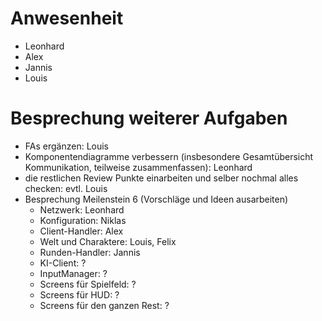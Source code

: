 # Anwesenheit
- Leonhard
- Alex
- Jannis
- Louis

# Besprechung weiterer Aufgaben
- FAs ergänzen: Louis
- Komponentendiagramme verbessern (insbesondere Gesamtübersicht Kommunikation, teilweise zusammenfassen): Leonhard
- die restlichen Review Punkte einarbeiten und selber nochmal alles checken: evtl. Louis
- Besprechung Meilenstein 6 (Vorschläge und Ideen ausarbeiten)
  - Netzwerk: Leonhard
  - Konfiguration: Niklas
  - Client-Handler: Alex 
  - Welt und Charaktere: Louis, Felix
  - Runden-Handler: Jannis  
  - KI-Client: ?
  - InputManager: ?
  - Screens für Spielfeld: ? 
  - Screens für HUD: ? 
  - Screens für den ganzen Rest: ? 